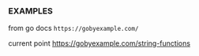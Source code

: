 ### EXAMPLES

from go docs
```https://gobyexample.com/```

current point
https://gobyexample.com/string-functions